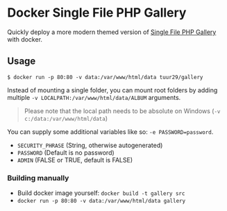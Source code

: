 
# Docker Single File PHP Gallery

Quickly deploy a more modern themed version of [Single File PHP Gallery](http://sye.dk/sfpg/) with docker.

## Usage

`$ docker run -p 80:80 -v data:/var/www/html/data tuur29/gallery`

Instead of mounting a single folder, you can mount root folders by adding multiple `-v LOCALPATH:/var/www/html/data/ALBUM` arguments.

> Please note that the local path needs to be absolute on Windows (`-v c:/data:/var/www/html/data`)

You can supply some additional variables like so: `-e PASSWORD=password`.

- `SECURITY_PHRASE` (String, otherwise autogenerated)
- `PASSWORD` (Default is no password)
- `ADMIN` (FALSE or TRUE, default is FALSE)

### Building manually

- Build docker image yourself: `docker build -t gallery src`
- `docker run -p 80:80 -v data:/var/www/html/data gallery`
